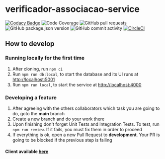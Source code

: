 # verificador-associacao-service

[![Codacy Badge](https://api.codacy.com/project/badge/Grade/376c5ebad7814492b308fef77cd7b423)](https://app.codacy.com/gh/IRegiani/verificador-associacao-service?utm_source=github.com&utm_medium=referral&utm_content=IRegiani/verificador-associacao-service&utm_campaign=Badge_Grade)
![Code Coverage](https://img.shields.io/codacy/coverage/376c5ebad7814492b308fef77cd7b423)
![GitHub pull requests](https://img.shields.io/github/issues-pr/IRegiani/verificador-associacao-service)
![GitHub package.json version](https://img.shields.io/github/package-json/v/IRegiani/verificador-associacao-service)
![GitHub commit activity](https://img.shields.io/github/commit-activity/m/IRegiani/verificador-associacao-service)
[![CircleCI](https://circleci.com/gh/IRegiani/verificador-associacao-service.svg?style=shield)](https://circleci.com/gh/circleci/circleci-docs)

## How to develop

### Running locally for the first time

 1. After cloning, run `npm ci`
 2. Run `npm run db:local`, to start the database and its UI runs at [http://localhost:5001](http://localhost:5001)
 3. Run `npm run local`, to start the service at [http://localhost:4000](http://localhost:4000)

### Developing a feature

 1. After agreeing with the others collaborators which task you are going to do, goto the **main** branch
 2. Create a new branch and do your work there
 3. Upon finishing don't forget Unit Tests and Integration Tests. To test, run `npm run review`. If it fails, you must fix them in order to proceed
 4. If everything is ok, open a new Pull Request to **development**. Your PR is going to be blocked if the previous step is failing

#### Client available [here](https://github.com/IRegiani/verificador-associacao)
